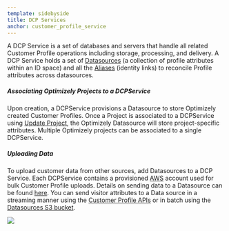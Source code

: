 ```yaml
---
template: sidebyside
title: DCP Services
anchor: customer_profile_service
---
```


A DCP Service is a set of databases and servers that handle all related Customer Profile operations including storage, processing, and delivery. A DCP Service holds a set of [Datasources](/rest/customer_profiles#datasources) (a collection of profile attributes within an ID space) and all the [Aliases](/customer_profiles#aliases) (identity links) to reconcile Profile attributes across datasources.

##### Associating Optimizely Projects to a DCPService
Upon creation, a DCPService provisions a Datasource to store Optimizely created Customer Profiles. Once a Project is associated to a DCPService using [Update Project](/rest/reference/index.html#update-project), the Optimizely Datasource will store project-specific attributes. Multiple Optimizely projects can be associated to a single DCPService.

##### Uploading Data
To upload customer data from other sources, add Datasources to a DCP Service. Each DCPService contains a provisioned [AWS](www.aws.amazon.com/) account used for bulk Customer Profile uploads. Details on sending data to a Datasource can be found [here](/rest/customer_profiles#dcp_datasources). You can send visitor attributes to a Data source in a streaming manner using the [Customer Profile APIs](/rest/customer_profiles#customer_profiles) or in batch using the [Datasources S3 bucket](/rest/customer_profiles#create-customer-profile).

<img src="/assets/img/dcp/overviewbig.png">
